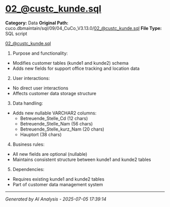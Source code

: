 # 02_@custc_kunde.sql

**Category:** Data
**Original Path:** cuco.dbmaintain/sql/09/04_CuCo_V3.13.0/02_@custc_kunde.sql
**File Type:** SQL script

02_@custc_kunde.sql
1. Purpose and functionality:
- Modifies customer tables (kunde1 and kunde2) schema
- Adds new fields for support office tracking and location data

2. User interactions:
- No direct user interactions
- Affects customer data storage structure

3. Data handling:
- Adds new nullable VARCHAR2 columns:
  - Betreuende_Stelle_Cd (12 chars)
  - Betreuende_Stelle_Nam (56 chars)
  - Betreuende_Stelle_kurz_Nam (20 chars)
  - Hauptort (38 chars)

4. Business rules:
- All new fields are optional (nullable)
- Maintains consistent structure between kunde1 and kunde2 tables

5. Dependencies:
- Requires existing kunde1 and kunde2 tables
- Part of customer data management system

---
*Generated by AI Analysis - 2025-07-05 17:39:14*
